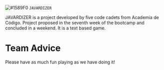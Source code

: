 ![#1589F0](https://via.placeholder.com/15/1589F0/000000?text=+) `JAVARDIZER` 

JAVARDIZER is a project developed by five code cadets from Academia de Código. 
Project proposed in the seventh week of the bootcamp and concluded in a weekend.
It is a text based game.

# Team Advice 

Please have as much fun playing as we have doing it!
